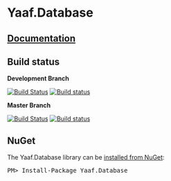 Yaaf.Database
===================
## [Documentation](https://matthid.github.io/Yaaf.Database/)

## Build status

**Development Branch**

[![Build Status](https://travis-ci.org/matthid/Yaaf.Database.svg?branch=develop)](https://travis-ci.org/matthid/Yaaf.Database)
[![Build status](https://ci.appveyor.com/api/projects/status/6cblovp1hws8jlor/branch/develop?svg=true)](https://ci.appveyor.com/project/matthid/yaaf-database/branch/develop)

**Master Branch**

[![Build Status](https://travis-ci.org/matthid/Yaaf.Database.svg?branch=master)](https://travis-ci.org/matthid/Yaaf.Database)
[![Build status](https://ci.appveyor.com/api/projects/status/6cblovp1hws8jlor/branch/master?svg=true)](https://ci.appveyor.com/project/matthid/yaaf-database/branch/master)

## NuGet

<div class="row">
  <div class="span1"></div>
  <div class="span6">
    <div class="well well-small" id="nuget">
      The Yaaf.Database library can be <a href="https://nuget.org/packages/Yaaf.Database">installed from NuGet</a>:
      <pre>PM> Install-Package Yaaf.Database</pre>
    </div>
  </div>
  <div class="span1"></div>
</div>

